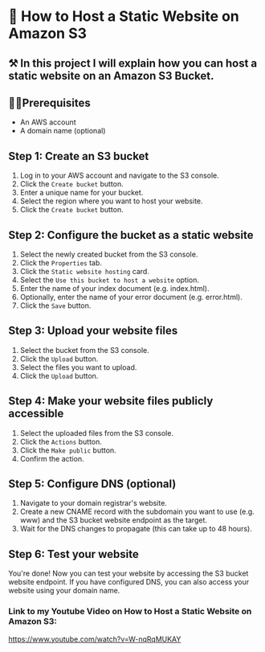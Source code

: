 # 🙌 How to Host a Static Website on Amazon S3

## ⚒️ In this project I will explain how you can host a static website on an Amazon S3 Bucket.

## 👩‍💻Prerequisites

- An AWS account
- A domain name (optional)

## Step 1: Create an S3 bucket

1. Log in to your AWS account and navigate to the S3 console.
2. Click the `Create bucket` button.
3. Enter a unique name for your bucket.
4. Select the region where you want to host your website.
5. Click the `Create bucket` button.

## Step 2: Configure the bucket as a static website

1. Select the newly created bucket from the S3 console.
2. Click the `Properties` tab.
3. Click the `Static website hosting` card.
4. Select the `Use this bucket to host a website` option.
5. Enter the name of your index document (e.g. index.html).
6. Optionally, enter the name of your error document (e.g. error.html).
7. Click the `Save` button.

## Step 3: Upload your website files

1. Select the bucket from the S3 console.
2. Click the `Upload` button.
3. Select the files you want to upload.
4. Click the `Upload` button.

## Step 4: Make your website files publicly accessible

1. Select the uploaded files from the S3 console.
2. Click the `Actions` button.
3. Click the `Make public` button.
4. Confirm the action.

## Step 5: Configure DNS (optional)

1. Navigate to your domain registrar's website.
2. Create a new CNAME record with the subdomain you want to use (e.g. www) and the S3 bucket website endpoint as the target.
3. Wait for the DNS changes to propagate (this can take up to 48 hours).

## Step 6: Test your website

You're done! Now you can test your website by accessing the S3 bucket website endpoint. If you have configured DNS, you can also access your website using your domain name.

### Link to my Youtube Video on How to Host a Static Website on Amazon S3:

https://www.youtube.com/watch?v=W-nqRqMUKAY

